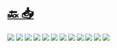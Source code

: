 #
# [🔙 ](../../)    <a href="../pdfs/290_📐 Proyecto_📐⬜ Certificado de instalación eléctrica.pdf">📥</a>
 <img src="page0.jpg">   <img src="page1.jpg">   <img src="page10.jpg">   <img src="page11.jpg">   <img src="page2.jpg">   <img src="page3.jpg">   <img src="page4.jpg">   <img src="page5.jpg">   <img src="page6.jpg">   <img src="page7.jpg">   <img src="page8.jpg">   <img src="page9.jpg"> 

            
                